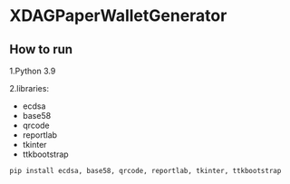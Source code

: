 # XDAGPaperWalletGenerator

## How to run

1.Python 3.9

2.libraries:

- ecdsa
- base58
- qrcode
- reportlab
- tkinter
- ttkbootstrap

```
pip install ecdsa, base58, qrcode, reportlab, tkinter, ttkbootstrap
```
